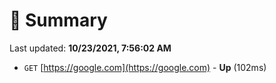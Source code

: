 # 📖 Summary
Last updated: **10/23/2021, 7:56:02 AM**

- `GET` [https://google.com](https://google.com) - **Up** (102ms)
